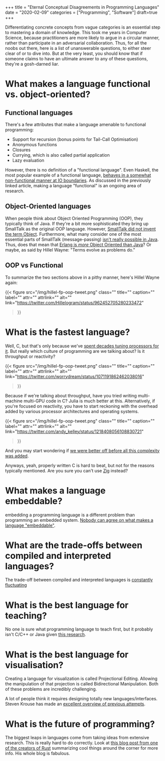 +++
title = "Eternal Conceptual Disagreements in Programming Languages"
date = "2020-02-09"
categories = ["Programming", "Software"]
draft=true
+++

Differentiating concrete concepts from vague categories is an essential step to mastering a domain of knowledge. This took me years in Computer Science, because practitioners are more likely to argue in a circular manner, rather than participate in an adversarial collaboration. Thus, for all the noobs out there, here is a list of unanswerable questions, to either steer clear of or to dive into. But at the very least, you should know that if someone claims to have an ultimate answer to any of these questions, they're a gosh-darned liar.

# What makes a language functional vs. object-oriented?

## Functional languages

There's a few attributes that make a language amenable to functional programming:

- Support for recursion (bonus points for Tail-Call Optimisation)
- Anonymous functions
- Closures
- Currying, which is also called partial application
- Lazy evaluation

However, there is no definition of a "functional language". Even Haskell, the most popular example of a functional language, [behaves in a somewhat non-functional manner at IO boundaries](https://futureofcoding.org/essays/dctp.html#haskell-and-the-io-monad). As discussed in the previously linked article, making a language "functional" is an ongoing area of research.

## Object-Oriented languages

When people think about Object Oriented Programming (OOP), they typically think of Java. If they're a bit more sophisticated they bring up SmallTalk as the original OOP language. However, [SmallTalk did not invent the term Object](https://www.hillelwayne.com/post/alan-kay/). Furthermore, what many consider one of the most essential parts of SmallTalk (message-passing) [isn't really possible in Java](https://softwareengineering.stackexchange.com/a/140607/98711). Thus, does that mean that [Erlang is *more* Object Oriented than Java](https://www.infoq.com/interviews/johnson-armstrong-oop/)? Or maybe, as said by Hillel Wayne: "Terms evolve as problems do."

## OOP vs Functional

To summarize the two sections above in a pithy manner, here's Hillel Wayne again:

{{< figure
  src="/img/hillel-fp-oop-tweet.png"
  class=""
  title=""
  caption=""
  label=""
  attr=""
  attrlink=""
  alt=""
  link="https://twitter.com/Hillelogram/status/962452705280233472"
 >}}

 # What is the fastest language?

Well, C, but that's only because we've [spent decades tuning processors for it](https://queue.acm.org/detail.cfm?id=3212479). But really which culture of programming are we talking about? Is it throughput or reactivity?

{{< figure
  src="/img/hillel-fp-oop-tweet.png"
  class=""
  title=""
  caption=""
  label=""
  attr=""
  attrlink=""
  alt=""
  link="https://twitter.com/worrydream/status/1071191862462038016"
 >}}

Because if we're talking about throughput, have you tried writing multi-machine multi-GPU code in C? Julia is much better at this. Alternatively, if you're focused on reactivity, you have to start reckoning with the overhead added by various processor architectures and operating systems.

{{< figure
  src="/img/hillel-fp-oop-tweet.png"
  class=""
  title=""
  caption=""
  label=""
  attr=""
  attrlink=""
  alt=""
  link="https://twitter.com/andy_kelley/status/1218408056108830721"
 >}}

And you may start wondering if [we were better off before all this complexity was added](https://threadreaderapp.com/thread/927593460642615296.html).

Anyways, yeah, properly written C is hard to beat, but not for the reasons typically mentioned. Are you sure you can't use [Zig](https://ziglang.org/) instead?


# What makes a language embeddable?

embedding a programming language is a different problem than programming an embedded system. [Nobody can agree on what makes a language "embeddable"](https://softwareengineering.stackexchange.com/q/403911/98711).

# What are the trade-offs between compiled and interpreted languages?

The trade-off between compiled and interpreted languages is [constantly fluctuating](http://jamie-wong.com/bending-the-pl-curve/)

# What is the best language for teaching?

No one is sure what programming language to teach first, but it probably isn't C/C++ or Java given [this research](https://quorumlanguage.com/evidence.html).

# What is the best language for visualisation?

Creating a language for visualization is called Projectional Editing. Allowing the manipulation of that projection is called Bidirectional Manipulation. Both of these problems are incredibly challenging.

A lot of people think it requires designing totally new languages/interfaces. Steven Krouse has made an [excellent overview of previous attempts](https://futureofcoding.org/catalog/).

# What is the future of programming?

The biggest leaps in languages come from taking ideas from extensive research. This is really hard to do correctly. Look at [this blog post from one of the creators of Rust](https://graydon2.dreamwidth.org/253769.html) summarizing cool things around the corner for more info. His whole blog is fabulous.
